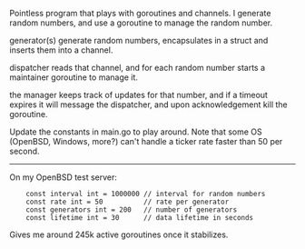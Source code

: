 Pointless program that plays with goroutines and channels.
I generate random numbers, and use a goroutine to manage the random number.

generator(s) generate random numbers, encapsulates in a struct and inserts them into a channel.

dispatcher reads that channel, and for each random number starts a maintainer goroutine to manage it.

the manager keeps track of updates for that number, and if a timeout expires it will message the dispatcher, and upon acknowledgement kill the goroutine.

Update the constants in main.go to play around. Note that some OS (OpenBSD, Windows, more?) can't handle a ticker rate faster than 50 per second.

----

On my OpenBSD test server:

        const interval int = 1000000 // interval for random numbers
        const rate int = 50          // rate per generator
        const generators int = 200   // number of generators
        const lifetime int = 30      // data lifetime in seconds

Gives me around 245k active goroutines once it stabilizes.

